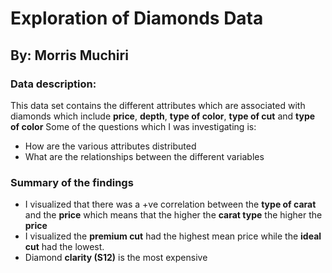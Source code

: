 # Exploration of Diamonds Data
## By: Morris Muchiri
### Data description:
This data set contains the different attributes which are associated with diamonds which include **price**, **depth**, **type of color**, **type of cut** and **type of color**
Some of the questions which I was investigating is:
* How are the various attributes distributed
* What are the relationships between the different variables
### Summary of the findings
* I visualized that there was a +ve correlation between the **type of carat** and the **price** which means that the higher the **carat type** the higher the **price**
* I visualized the **premium cut** had the highest mean price while the **ideal cut** had the lowest.
* Diamond **clarity (S12)** is the most expensive